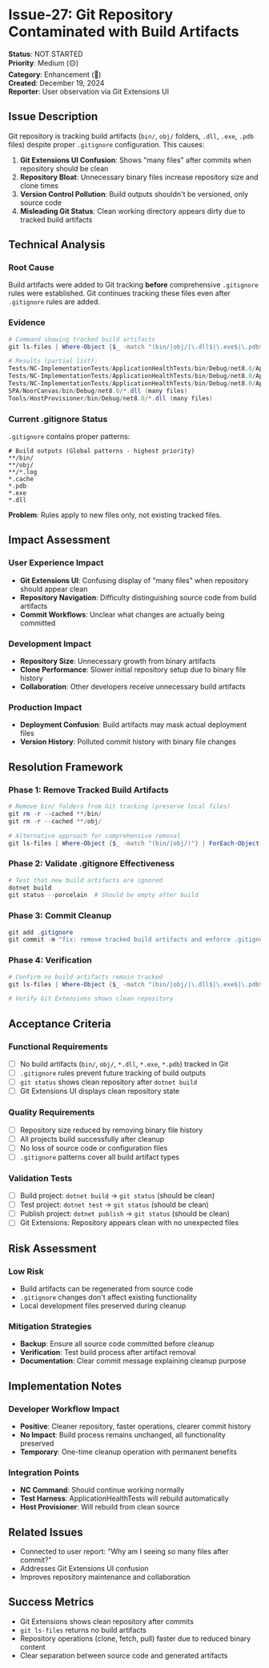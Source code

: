 # Issue-27: Git Repository Contaminated with Build Artifacts

**Status**: NOT STARTED  
**Priority**: Medium (🟡)  
**Category**: Enhancement (🔧)  
**Created**: December 19, 2024  
**Reporter**: User observation via Git Extensions UI

## Issue Description

Git repository is tracking build artifacts (`bin/`, `obj/` folders, `.dll`, `.exe`, `.pdb` files) despite proper `.gitignore` configuration. This causes:

1. **Git Extensions UI Confusion**: Shows "many files" after commits when repository should be clean
2. **Repository Bloat**: Unnecessary binary files increase repository size and clone times
3. **Version Control Pollution**: Build outputs shouldn't be versioned, only source code
4. **Misleading Git Status**: Clean working directory appears dirty due to tracked build artifacts

## Technical Analysis

### Root Cause

Build artifacts were added to Git tracking **before** comprehensive `.gitignore` rules were established. Git continues tracking these files even after `.gitignore` rules are added.

### Evidence

```powershell
# Command showing tracked build artifacts
git ls-files | Where-Object {$_ -match "(bin/|obj/|\.dll$|\.exe$|\.pdb$)"} | Select-Object -First 20

# Results (partial list):
Tests/NC-ImplementationTests/ApplicationHealthTests/bin/Debug/net8.0/ApplicationHealthTests.deps.json
Tests/NC-ImplementationTests/ApplicationHealthTests/bin/Debug/net8.0/ApplicationHealthTests.dll
Tests/NC-ImplementationTests/ApplicationHealthTests/bin/Debug/net8.0/ApplicationHealthTests.pdb
SPA/NoorCanvas/bin/Debug/net8.0/*.dll (many files)
Tools/HostProvisioner/bin/Debug/net8.0/*.dll (many files)
```

### Current .gitignore Status

`.gitignore` contains proper patterns:

```
# Build outputs (Global patterns - highest priority)
**/bin/
**/obj/
**/*.log
*.cache
*.pdb
*.exe
*.dll
```

**Problem**: Rules apply to new files only, not existing tracked files.

## Impact Assessment

### User Experience Impact

- **Git Extensions UI**: Confusing display of "many files" when repository should appear clean
- **Repository Navigation**: Difficulty distinguishing source code from build artifacts
- **Commit Workflows**: Unclear what changes are actually being committed

### Development Impact

- **Repository Size**: Unnecessary growth from binary artifacts
- **Clone Performance**: Slower initial repository setup due to binary file history
- **Collaboration**: Other developers receive unnecessary build artifacts

### Production Impact

- **Deployment Confusion**: Build artifacts may mask actual deployment files
- **Version History**: Polluted commit history with binary file changes

## Resolution Framework

### Phase 1: Remove Tracked Build Artifacts

```powershell
# Remove bin/ folders from Git tracking (preserve local files)
git rm -r --cached **/bin/
git rm -r --cached **/obj/

# Alternative approach for comprehensive removal
git ls-files | Where-Object {$_ -match "(bin/|obj/)"} | ForEach-Object { git rm --cached $_ }
```

### Phase 2: Validate .gitignore Effectiveness

```powershell
# Test that new build artifacts are ignored
dotnet build
git status --porcelain  # Should be empty after build
```

### Phase 3: Commit Cleanup

```powershell
git add .gitignore
git commit -m "fix: remove tracked build artifacts and enforce .gitignore rules"
```

### Phase 4: Verification

```powershell
# Confirm no build artifacts remain tracked
git ls-files | Where-Object {$_ -match "(bin/|obj/|\.dll$|\.exe$|\.pdb$)"}  # Should return empty

# Verify Git Extensions shows clean repository
```

## Acceptance Criteria

### Functional Requirements

- [ ] No build artifacts (`bin/`, `obj/`, `*.dll`, `*.exe`, `*.pdb`) tracked in Git
- [ ] `.gitignore` rules prevent future tracking of build outputs
- [ ] `git status` shows clean repository after `dotnet build`
- [ ] Git Extensions UI displays clean repository state

### Quality Requirements

- [ ] Repository size reduced by removing binary file history
- [ ] All projects build successfully after cleanup
- [ ] No loss of source code or configuration files
- [ ] `.gitignore` patterns cover all build artifact types

### Validation Tests

- [ ] Build project: `dotnet build` → `git status` (should be clean)
- [ ] Test project: `dotnet test` → `git status` (should be clean)
- [ ] Publish project: `dotnet publish` → `git status` (should be clean)
- [ ] Git Extensions: Repository appears clean with no unexpected files

## Risk Assessment

### Low Risk

- Build artifacts can be regenerated from source code
- `.gitignore` changes don't affect existing functionality
- Local development files preserved during cleanup

### Mitigation Strategies

- **Backup**: Ensure all source code committed before cleanup
- **Verification**: Test build process after artifact removal
- **Documentation**: Clear commit message explaining cleanup purpose

## Implementation Notes

### Developer Workflow Impact

- **Positive**: Cleaner repository, faster operations, clearer commit history
- **No Impact**: Build process remains unchanged, all functionality preserved
- **Temporary**: One-time cleanup operation with permanent benefits

### Integration Points

- **NC Command**: Should continue working normally
- **Test Harness**: ApplicationHealthTests will rebuild automatically
- **Host Provisioner**: Will rebuild from clean source

## Related Issues

- Connected to user report: "Why am I seeing so many files after commit?"
- Addresses Git Extensions UI confusion
- Improves repository maintenance and collaboration

## Success Metrics

- Git Extensions shows clean repository after commits
- `git ls-files` returns no build artifacts
- Repository operations (clone, fetch, pull) faster due to reduced binary content
- Clear separation between source code and generated artifacts

